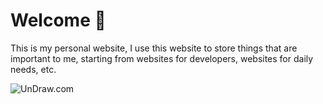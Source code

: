 # Welcome 👋

This is my personal website, I use this website to store things that are important to me, starting from websites for developers, websites for daily needs, etc.

![UnDraw.com](/images/image.svg#thumbnail "Image By: UnDraw")
